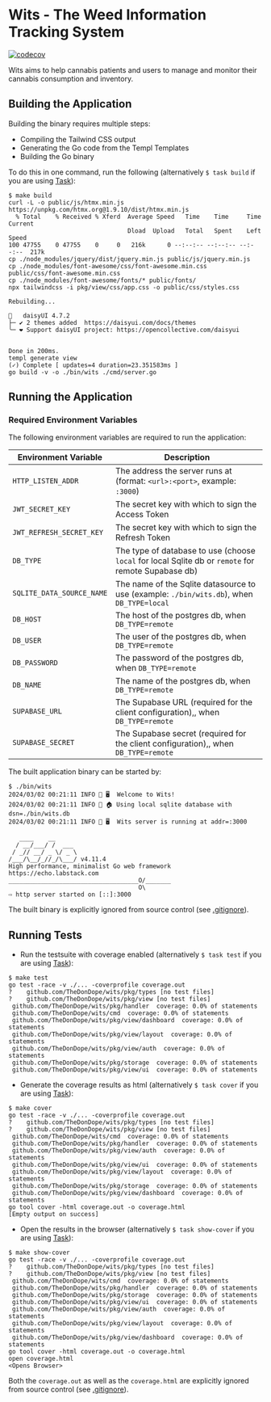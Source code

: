 # Wits - The Weed Information Tracking System

[![codecov](https://codecov.io/gh/TheDonDope/wits/graph/badge.svg?token=QM1XTAUsfU)](https://codecov.io/gh/TheDonDope/wits)

Wits aims to help cannabis patients and users to manage and monitor their cannabis consumption and inventory.

## Building the Application

Building the binary requires multiple steps:

- Compiling the Tailwind CSS output
- Generating the Go code from the Templ Templates
- Building the Go binary

To do this in one command, run the following (alternatively `$ task build` if you are using [Task](https://taskfile.dev/#/)):

```shell
$ make build
curl -L -o public/js/htmx.min.js https://unpkg.com/htmx.org@1.9.10/dist/htmx.min.js
  % Total    % Received % Xferd  Average Speed   Time    Time     Time  Current
                                 Dload  Upload   Total   Spent    Left  Speed
100 47755    0 47755    0     0   216k      0 --:--:-- --:--:-- --:--:--  217k
cp ./node_modules/jquery/dist/jquery.min.js public/js/jquery.min.js
cp ./node_modules/font-awesome/css/font-awesome.min.css public/css/font-awesome.min.css
cp ./node_modules/font-awesome/fonts/* public/fonts/
npx tailwindcss -i pkg/view/css/app.css -o public/css/styles.css

Rebuilding...

🌼   daisyUI 4.7.2
├─ ✔︎ 2 themes added  https://daisyui.com/docs/themes
╰─ ❤︎ Support daisyUI project: https://opencollective.com/daisyui


Done in 200ms.
templ generate view
(✓) Complete [ updates=4 duration=23.351583ms ]
go build -v -o ./bin/wits ./cmd/server.go
```

## Running the Application

### Required Environment Variables

The following environment variables are required to run the application:

| Environment Variable      | Description                                                                                         |
| ------------------------- | --------------------------------------------------------------------------------------------------- |
| `HTTP_LISTEN_ADDR`        | The address the server runs at (format: `<url>:<port>`, example: `:3000`)                           |
| `JWT_SECRET_KEY`          | The secret key with which to sign the Access Token                                                  |
| `JWT_REFRESH_SECRET_KEY`  | The secret key with which to sign the Refresh Token                                                 |
| `DB_TYPE`                 | The type of database to use (choose `local` for local Sqlite db or `remote` for remote Supabase db) |
| `SQLITE_DATA_SOURCE_NAME` | The name of the Sqlite datasource to use (example: `./bin/wits.db`), when `DB_TYPE=local`           |
| `DB_HOST`                 | The host of the postgres db, when `DB_TYPE=remote`                                                  |
| `DB_USER`                 | The user of the postgres db, when `DB_TYPE=remote`                                                  |
| `DB_PASSWORD`             | The password of the postgres db, when `DB_TYPE=remote`                                              |
| `DB_NAME`                 | The name of the postgres db, when `DB_TYPE=remote`                                                  |
| `SUPABASE_URL`            | The Supabase URL (required for the client configuration),, when `DB_TYPE=remote`                    |
| `SUPABASE_SECRET`         | The Supabase secret (required for the client configuration),, when `DB_TYPE=remote`                 |

The built application binary can be started by:

```shell
$ ./bin/wits
2024/03/02 00:21:11 INFO 🥦 🖥️  Welcome to Wits!
2024/03/02 00:21:11 INFO 📁 🏠 Using local sqlite database with dsn=./bin/wits.db
2024/03/02 00:21:11 INFO 🚀 🖥️  Wits server is running at addr=:3000

   ____    __
  / __/___/ /  ___
 / _// __/ _ \/ _ \
/___/\__/_//_/\___/ v4.11.4
High performance, minimalist Go web framework
https://echo.labstack.com
____________________________________O/_______
                                    O\
⇨ http server started on [::]:3000
```

The built binary is explicitly ignored from source control (see [.gitignore](.gitignore)).

## Running Tests

- Run the testsuite with coverage enabled (alternatively `$ task test` if you are using [Task](https://taskfile.dev/#/)):

```shell
$ make test
go test -race -v ./... -coverprofile coverage.out
?    github.com/TheDonDope/wits/pkg/types [no test files]
?    github.com/TheDonDope/wits/pkg/view [no test files]
 github.com/TheDonDope/wits/pkg/handler  coverage: 0.0% of statements
 github.com/TheDonDope/wits/cmd  coverage: 0.0% of statements
 github.com/TheDonDope/wits/pkg/view/dashboard  coverage: 0.0% of statements
 github.com/TheDonDope/wits/pkg/view/layout  coverage: 0.0% of statements
 github.com/TheDonDope/wits/pkg/view/auth  coverage: 0.0% of statements
 github.com/TheDonDope/wits/pkg/storage  coverage: 0.0% of statements
 github.com/TheDonDope/wits/pkg/view/ui  coverage: 0.0% of statements
```

- Generate the coverage results as html (alternatively `$ task cover` if you are using [Task](https://taskfile.dev/#/)):

```shell
$ make cover
go test -race -v ./... -coverprofile coverage.out
?    github.com/TheDonDope/wits/pkg/types [no test files]
?    github.com/TheDonDope/wits/pkg/view [no test files]
 github.com/TheDonDope/wits/cmd  coverage: 0.0% of statements
 github.com/TheDonDope/wits/pkg/handler  coverage: 0.0% of statements
 github.com/TheDonDope/wits/pkg/view/auth  coverage: 0.0% of statements
 github.com/TheDonDope/wits/pkg/view/ui  coverage: 0.0% of statements
 github.com/TheDonDope/wits/pkg/view/layout  coverage: 0.0% of statements
 github.com/TheDonDope/wits/pkg/storage  coverage: 0.0% of statements
 github.com/TheDonDope/wits/pkg/view/dashboard  coverage: 0.0% of statements
go tool cover -html coverage.out -o coverage.html
[Empty output on success]
```

- Open the results in the browser (alternatively `$ task show-cover` if you are using [Task](https://taskfile.dev/#/)):

```shell
$ make show-cover
go test -race -v ./... -coverprofile coverage.out
?    github.com/TheDonDope/wits/pkg/types [no test files]
?    github.com/TheDonDope/wits/pkg/view [no test files]
 github.com/TheDonDope/wits/cmd  coverage: 0.0% of statements
 github.com/TheDonDope/wits/pkg/handler  coverage: 0.0% of statements
 github.com/TheDonDope/wits/pkg/storage  coverage: 0.0% of statements
 github.com/TheDonDope/wits/pkg/view/ui  coverage: 0.0% of statements
 github.com/TheDonDope/wits/pkg/view/auth  coverage: 0.0% of statements
 github.com/TheDonDope/wits/pkg/view/layout  coverage: 0.0% of statements
 github.com/TheDonDope/wits/pkg/view/dashboard  coverage: 0.0% of statements
go tool cover -html coverage.out -o coverage.html
open coverage.html
<Opens Browser>
```

Both the `coverage.out` as well as the `coverage.html` are explicitly ignored from source control (see [.gitignore](.gitignore)).

